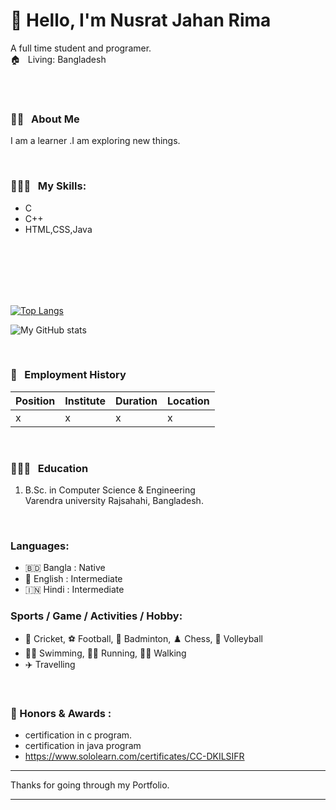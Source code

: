 <h1> 👋 Hello, I'm Nusrat Jahan Rima </h1>

A full time student and programer.  
🏠 &nbsp; Living: Bangladesh

<!-- Contact me section starts here  -->


<br />
<br />

<!-- Contact me section ends here  -->

<!-- about-me section starts here  -->

### 👨‍🏫 &nbsp; About Me

<p align="justify">
I am a learner .I am exploring new things.
</p>

<br />
<!-- about-me section ends here  -->

<!-- web related skills section starts here  -->

### 👨🏽‍💻 &nbsp; My Skills:

- C
- C++
- HTML,CSS,Java


<br />
<br />
<br />

<!-- web related skills section ends here  -->
<!-- other skills and my videos for computer science section starts here  -->


<br/>
<br/>


<!-- github stats starts here  -->

[![Top Langs](https://github-readme-stats.vercel.app/api/top-langs/?username=nusrat-rima)](https://github.com/anuraghazra/github-readme-stats)

<!-- [![My GitHub stats](https://github-readme-stats.vercel.app/api?username=nusrat-rima)](https://github.com/anuraghazra/github-readme-stats) -->

![My GitHub stats](https://github-readme-stats.vercel.app/api?username=nusrat-rima&show_icons=true)

<br/>

<!-- github stats ends here  -->



<!-- other skills and my videos for computer science section starts here  -->

<!-- work experience section starts here  -->

### 💼 &nbsp; Employment History

| Position            | Institute                                   | Duration            | Location           |
| ------------------- | ------------------------------------------- | ------------------- | ------------------ |
| x  | x                                   | x  | x |


<br />
<!-- work experience section ends here  -->
<!-- education section starts here  -->

### 👨🏻‍🎓 &nbsp; Education

1. B.Sc. in Computer Science & Engineering  
   Varendra university
   Rajsahahi, Bangladesh.
   

<br />

<!-- education section ends here  -->

<!-- my languages section starts here  -->

### Languages:

- 🇧🇩 Bangla : Native
- 🏴󠁧󠁢󠁥󠁮󠁧󠁿 English : Intermediate
- 🇮🇳 Hindi : Intermediate
  <br />

<!-- my languages section ends here  -->

<!-- my sports and game section starts here  -->

### Sports / Game / Activities / Hobby:

- 🏏 Cricket, ⚽ Football, 🏸 Badminton, ♟️ Chess, 🏐 Volleyball
- 🏊‍♂️ Swimming, 🏃‍♂️ Running, 🚶‍♂️ Walking
- ✈️ Travelling

<br />
<!-- my sports and games section ends here  -->

<!-- Honors & awards section starts here  -->

### 🏅 Honors & Awards :

- certification in c program.
- certification in java program
- https://www.sololearn.com/certificates/CC-DKILSIFR

---

Thanks for going through my Portfolio.


---

<!-- my achievement section ends here  -->

<!-- Links section starts here -->

[linkedin]: https://www.linkedin.com/in/nusrat-jahan-rima-901a68293/



<!---
nusrat-rima/nusrat-rima is a ✨ special ✨ repository because its `README.md` (this file) appears on your GitHub profile.
You can click the Preview link to take a look at your changes.
--->
